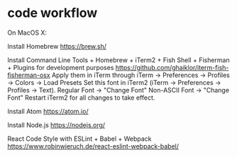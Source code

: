 # code workflow

On MacOS X:

Install Homebrew 
https://brew.sh/

Install Command Line Tools + Homebrew + iTerm2 + Fish Shell + Fisherman + Plugins for development purposes 
https://github.com/ghaiklor/iterm-fish-fisherman-osx
Apply them in iTerm through iTerm -> Preferences -> Profiles -> Colors -> Load Presets
Set this font in iTerm2 (iTerm -> Preferences -> Profiles -> Text).
    Regular Font -> "Change Font"
    Non-ASCII Font -> "Change Font"
Restart iTerm2 for all changes to take effect.

Install Atom
https://atom.io/

Install Node.js
https://nodejs.org/

React Code Style with ESLint + Babel + Webpack
https://www.robinwieruch.de/react-eslint-webpack-babel/
